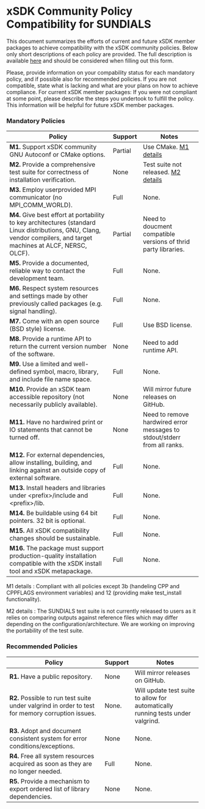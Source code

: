 # xSDK Community Policy Compatibility for SUNDIALS

This document summarizes the efforts of current and future xSDK member packages to achieve compatibility with the xSDK community policies. Below only short descriptions of each policy are provided. The full description is available [here](https://docs.google.com/document/d/1DCx2Duijb0COESCuxwEEK1j0BPe2cTIJ-AjtJxt3290/edit#heading=h.2hp5zbf0n3o3)
and should be considered when filling out this form.

Please, provide information on your compability status for each mandatory policy, and if possible also for recommended policies.
If you are not compatible, state what is lacking and what are your plans on how to achieve compliance.
For current xSDK member packages: If you were not compliant at some point, please describe the steps you undertook to fulfill the policy. This information will be helpful for future xSDK member packages.

### Mandatory Policies

| Policy                 |Support| Notes                   |
|------------------------|-------|-------------------------|
|**M1.** Support xSDK community GNU Autoconf or CMake options. |Partial| Use CMake. [M1 details](#m1-details)|
|**M2.** Provide a comprehensive test suite for correctness of installation verification. |None| Test suite not released. [M2 details](#m2-details) |
|**M3.** Employ userprovided MPI communicator (no MPI_COMM_WORLD). |Full| None. |
|**M4.** Give best effort at portability to key architectures (standard Linux distributions, GNU, Clang, vendor compilers, and target machines at ALCF, NERSC, OLCF). |Partial| Need to doucment compatible versions of thrid party libraries. |
|**M5.** Provide a documented, reliable way to contact the development team. |Full| None. |
|**M6.** Respect system resources and settings made by other previously called packages (e.g. signal handling). |Full| None. |
|**M7.** Come with an open source (BSD style) license. |Full| Use BSD license. |
|**M8.** Provide a runtime API to return the current version number of the software. |None| Need to add runtime API. |
|**M9.** Use a limited and well-defined symbol, macro, library, and include file name space. |Full| None. |
|**M10.** Provide an xSDK team accessible repository (not necessarily publicly available). |None| Will mirror future releases on GitHub. |
|**M11.** Have no hardwired print or IO statements that cannot be turned off. |None| Need to remove hardwired error messages to stdout/stderr from all ranks. |
|**M12.** For external dependencies, allow installing, building, and linking against an outside copy of external software. |Full| None. |
|**M13.** Install headers and libraries under \<prefix\>/include and \<prefix\>/lib. |Full| None. |
|**M14.** Be buildable using 64 bit pointers. 32 bit is optional. |Full| None. |
|**M15.** All xSDK compatibility changes should be sustainable. |Full| None. |
|**M16.** The package must support production-quality installation compatible with the xSDK install tool and xSDK metapackage. |Full| None. |

M1 details <a id="m1-details"></a>: Compliant with all policies except 3b (handeling CPP and CPPFLAGS environment variables) and 12 (providing make test_install functionality).

M2 details <a id="m2-details"></a>: The SUNDIALS test suite is not currently released to users as it relies on comparing outputs against reference files which may differ depending on the configuration/architecture. We are working on improving the portability of the test suite.

### Recommended Policies

| Policy                 |Support| Notes                   |
|------------------------|-------|-------------------------|
|**R1.** Have a public repository. |None| Will mirror releases on GitHub. |
|**R2.** Possible to run test suite under valgrind in order to test for memory corruption issues. |None.| Will update test suite to allow for automatically running tests under valgrind. |
|**R3.** Adopt and document consistent system for error conditions/exceptions. |None| None. |
|**R4.** Free all system resources acquired as soon as they are no longer needed. |Full| None. |
|**R5.** Provide a mechanism to export ordered list of library dependencies. |None| None. |
